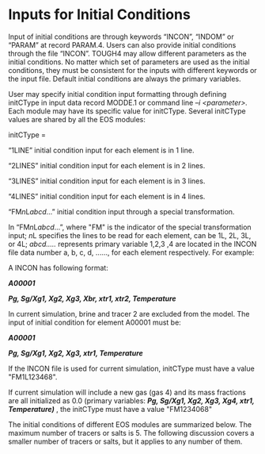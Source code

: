 # Inputs for Initial Conditions&#x20;

Input of initial conditions are through keywords “INCON”, “INDOM” or “PARAM” at record PARAM.4. Users can also provide initial conditions through the file “INCON”. TOUGH4 may allow different parameters as the initial conditions. No matter which set of parameters are used as the initial conditions, they must be consistent for the inputs with different keywords or the input file. Default initial conditions are always the primary variables.&#x20;

User may specify initial condition input formatting  through defining initCType in input data record MODDE.1 or command line _–i \<parameter>._ Each module may have its specific value for initCType. Several initCType values are shared by all the EOS modules:&#x20;

&#x20;initCType =

&#x20;                 “1LINE”              initial condition input for each element is in 1 line.

&#x20;                 “2LINES”           initial condition input for each element is in 2 lines.

&#x20;                 “3LINES”           initial condition input for each element is in 3 lines.

&#x20;                 “4LINES”           initial condition input for each element is in 4 lines.

&#x20;                 “F&#x4D;_&#x6E;_&#x4C;_abcd_...”  initial condition input through a special transformation. &#x20;

In  “F&#x4D;_&#x6E;_&#x4C;_abcd_...”, where "FM" is the indicator of the special transformation input; _&#x6E;_&#x4C; specifies the lines to be read for each element, can be 1L, 2L, 3L, or 4L; _abcd....._ represents primary variable 1,2,3 ,4 are located in the INCON file data number a, b, c, d, ......, for each element respectively. For example:

A INCON has following format:

_**A00001**_

_**Pg, Sg/Xg1,  Xg2, Xg3, Xbr, xtr1, xtr2, Temperature**_

In current simulation,  brine and tracer 2 are excluded from the model.   The input of initial condition for element A00001 must be:

_**A00001**_

_**Pg,  Sg/Xg1, Xg2, Xg3, xtr1, Temperature**_

If the INCON file is used for current simulation,  initCType must have a value "FM1L123468".

If current simulation will include a new gas (gas 4)  and its mass fractions are all initialized as 0.0 (primary variables: _**Pg, Sg/Xg1,  Xg2,  Xg3,  Xg4,  xtr1, Temperature)**_ , the initCType must have a value "FM1234068"&#x20;

The initial conditions of different EOS modules are summarized below. The maximum number of tracers or salts is 5. The following discussion covers a smaller number of tracers or salts, but it applies to any number of them.

